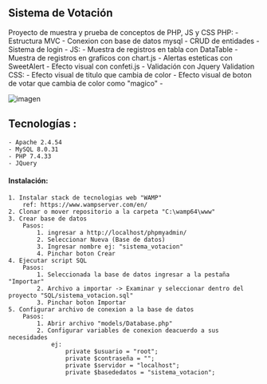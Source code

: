 ## Sistema de Votación ##
Proyecto de muestra y prueba de conceptos de PHP, JS y CSS
PHP: 
    - Estructura MVC
    - Conexion con base de datos mysql
    - CRUD de entidades
    - Sistema de login
    - 
 JS: 
    - Muestra de registros en tabla con DataTable
    - Muestra de registros en graficos con chart.js
    - Alertas esteticas con SweetAlert
    - Efecto visual con confeti.js
    - Validación con Jquery Validation
 CSS:
    - Efecto visual de titulo que cambia de color
    - Efecto visual de boton de votar que cambia de color como "magico"
    - 

![imagen](https://github.com/felipe-ortiz-developer/sistema-votacion/assets/32887258/67895ed0-8ebd-4c94-b588-bda75cfe73e0)

## Tecnologías : ##
    - Apache 2.4.54
    - MySQL 8.0.31
    - PHP 7.4.33
    - JQuery
    
#### Instalación: #### 
    1. Instalar stack de tecnologias web "WAMP"
        ref: https://www.wampserver.com/en/
    2. Clonar o mover repositorio a la carpeta "C:\wamp64\www"
    3. Crear base de datos
        Pasos: 
            1. ingresar a http://localhost/phpmyadmin/
            2. Seleccionar Nueva (Base de datos)
            3. Ingresar nombre ej: "sistema_votacion"
            4. Pinchar boton Crear
    4. Ejecutar script SQL 
        Pasos: 
            1. Seleccionada la base de datos ingresar a la pestaña "Importar"
            2. Archivo a importar -> Examinar y seleccionar dentro del proyecto "SQL/sistema_votacion.sql"
            3. Pinchar boton Importar
    5. Configurar archivo de conexion a la base de datos
        Pasos: 
            1. Abrir archivo "models/Database.php"
            2. Configurar variables de conexion deacuerdo a sus necesidades
                ej: 
                    private $usuario = "root";
                    private $contraseña = "";
                    private $servidor = "localhost";
                    private $basededatos = "sistema_votacion";


